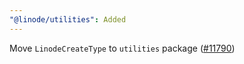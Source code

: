 ```yaml
---
"@linode/utilities": Added
---
```


Move `LinodeCreateType` to `utilities` package ([#11790](https://github.com/linode/manager/pull/11790))
